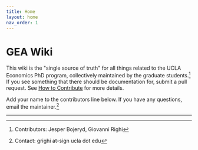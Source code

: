 ```yaml
---
title: Home
layout: home
nav_order: 1
---
```


# GEA Wiki

This wiki is the "single source of truth" for all things related to the UCLA Economics PhD program, 
collectively maintained by the graduate students.[^1] If you see something that there should
be documentation for, submit a pull request. See [How to Contribute](contribute) for more details.

Add your name to the contributors line below. If you have any questions, email the maintainer.[^2]

----

[^1]: Contributors: Jesper Bojeryd, Giovanni Righi

[^2]: Contact: grighi at-sign ucla dot edu
